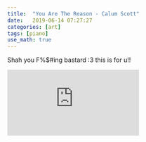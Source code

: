 ```yaml
---
title:  "You Are The Reason - Calum Scott"
date:   2019-06-14 07:27:27
categories: [art]
tags: [piano]
use_math: true
---
```


Shah you F%$#ing bastard :3 this is for u!!

<div style="max-width:720px; overflow:hidden; padding-bottom:56.25%; position:relative; height:0;">
  <iframe width height =auto src="https://www.youtube.com/embed/ZwbJNzDGpjc" frameborder="0" allow="accelerometer; clipboard-write; encrypted-media; gyroscope; picture-in-picture" allowfullscreen>
  </iframe>
</div>

